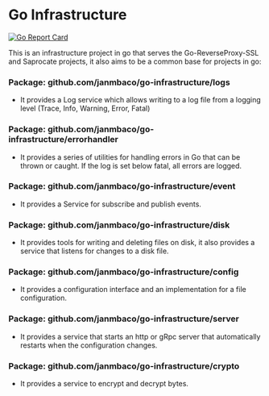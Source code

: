 # Go Infrastructure
[![Go Report Card](https://goreportcard.com/badge/github.com/janmbaco/go-infrastructure)](https://goreportcard.com/report/github.com/janmbaco/go-infrastructure)

This is an infrastructure project in go that serves the Go-ReverseProxy-SSL and Saprocate projects, it also aims to be a common base for projects in go:

### Package: github.com/janmbaco/go-infrastructure/logs
- It provides a Log service which allows writing to a log file from a logging level (Trace, Info, Warning, Error, Fatal)

### Package: github.com/janmbaco/go-infrastructure/errorhandler
- It provides a series of utilities for handling errors in Go that can be thrown or caught. If the log is set below fatal, all errors are logged.

### Package: github.com/janmbaco/go-infrastructure/event
- It provides a Service for subscribe and publish events.

### Package: github.com/janmbaco/go-infrastructure/disk
- It provides tools for writing and deleting files on disk, it also provides a service that listens for changes to a disk file.

###  Package: github.com/janmbaco/go-infrastructure/config
- It provides a configuration interface and an implementation for a file configuration.

### Package: github.com/janmbaco/go-infrastructure/server
- It provides a service that starts an http or gRpc server that automatically restarts when the configuration changes.

### Package: github.com/janmbaco/go-infrastructure/crypto
- It provides a service to encrypt and decrypt bytes.
